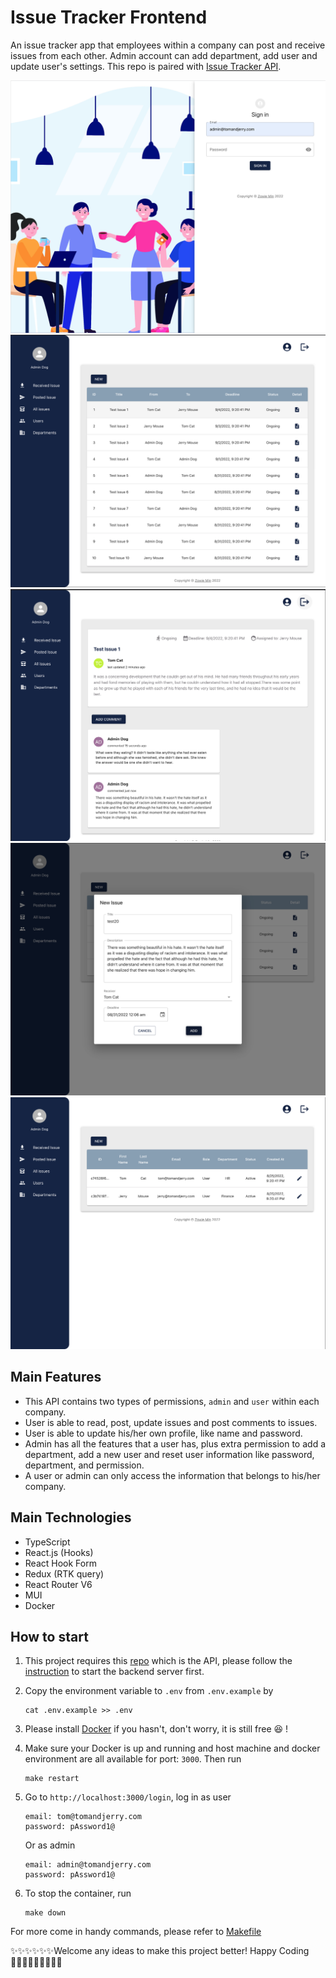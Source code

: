 # Issue Tracker Frontend

An issue tracker app that employees within a company can post and receive issues from each other.
Admin account can add department, add user and update user's settings.
This repo is paired with [Issue Tracker API](https://github.com/Zowie0122/issue_tracker-api).

![login](./docs/login.png)
![issue_list](./docs/issue_list.png)
![issue_detail](./docs/issue_detail.png)
![add_issue](./docs/add_issue.png)
![user_list](./docs/user_list.png)

## Main Features

- This API contains two types of permissions, `admin` and `user` within each company.
- User is able to read, post, update issues and post comments to issues.
- User is able to update his/her own profile, like name and password.
- Admin has all the features that a user has, plus extra permission to add a department, add a new user and reset user information like password, department, and permission.
- A user or admin can only access the information that belongs to his/her company.

## Main Technologies

- TypeScript
- React.js (Hooks)
- React Hook Form
- Redux (RTK query)
- React Router V6
- MUI
- Docker

## How to start

1. This project requires this [repo](https://github.com/Zowie0122/issue_tracker_api) which is the API, please follow the [instruction](https://github.com/Zowie0122/issue_tracker_api/blob/main/README.md) to start the backend server first.

2. Copy the environment variable to `.env` from `.env.example` by

   ```
   cat .env.example >> .env
   ```

3. Please install [Docker](https://www.docker.com/products/docker-desktop/) if you hasn't, don't worry, it is still free 😆 !

4. Make sure your Docker is up and running and host machine and docker environment are all available for port: `3000`. Then run

   ```
   make restart
   ```

5. Go to `http://localhost:3000/login`, log in as user

   ```
   email: tom@tomandjerry.com
   password: pAssword1@
   ```
   Or as admin
   ```
   email: admin@tomandjerry.com
   password: pAssword1@
   ```

6. To stop the container, run
   
   ```
   make down
   ```

For more come in handy commands, please refer to [Makefile](./Makefile)

✨✨✨✨✨✨Welcome any ideas to make this project better! Happy Coding 👩🏻‍💻✨✨✨✨✨✨
